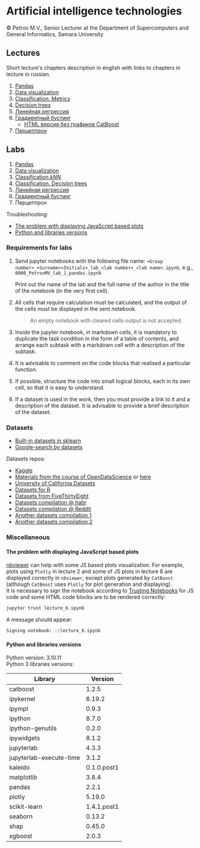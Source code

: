 # Artificial intelligence technologies  

© Petrov M.V., Senior Lecturer at the Department of Supercomputers and General Informatics, Samara University

## Lectures

Short lecture's chapters description in english with links to chapters in lecture in russian.  

1. [Pandas](lectures/lecture_1/lecture_1_en.md)
2. [Data visualization](lectures/lecture_2/lecture_2_en.md)
3. [Classification. Metrics](lectures/lecture_3/lecture_3_en.md)
4. [Decision trees](lectures/lecture_4/lecture_4_en.md)
5. [Линейная регрессия](lectures/lecture_5/lecture_5.ipynb)
6. [Градиентный бустинг](lectures/lecture_6/lecture_6.ipynb)
   - [HTML версия без графиков CatBoost](lectures/lecture_6/lecture_6.html)
7. [Перцептрон](lectures/lecture_7/lecture_7.ipynb)

## Labs

1. [Pandas](labs/lab_1_en.md)
2. [Data visualization](labs/lab_2_en.md)
3. [Classification *kNN*](labs/lab_3_en.md)
4. [Classification. Decision trees](labs/lab_4_en.md)
5. [Линейная регрессия](labs/lab_5.md)
6. [Градиентный бустинг](labs/lab_6.md)
7. Перцептрон

Troubleshooting:
- [The problem with displaying JavaScript based plots](#the-problem-with-displaying-javascript-based-plots)
- [Python and libraries versions](#python-and-libraries-versions)

### Requirements for labs

1. Send jupyter notebooks with the following file name: `<Group number>_<Surname><Initials>_lab_<lab number>_<lab name>.ipynb`, e.g., `0000_PetrovMV_lab_1_pandas.ipynb`
   
   Print out the name of the lab and the full name of the author in the title of the notebook (in the very first cell).

2. All cells that require calculation must be calculated, and the output of the cells must be displayed in the sent notebook.
   > An empty notebook with cleared cells output is not accepted.

3. Inside the jupyter notebook, in markdown cells, it is mandatory to duplicate the task condition in the form of a table of contents, and arrange each subtask with a markdown cell with a description of the subtask.

4. It is advisable to comment on the code blocks that realised a particular function.

5. If possible, structure the code into small logical blocks, each in its own cell, so that it is easy to understand.

6. If a dataset is used in the work, then you must provide a link to it and a description of the dataset. 
It is advisable to provide a brief description of the dataset.

### Datasets

- [Built-in datasets in sklearn](https://scikit-learn.org/stable/datasets)
- [Google-search by datasets](https://datasetsearch.research.google.com/)

Datasets repos:
- [Kaggle](https://www.kaggle.com/datasets)
- [Materials from the course of OpenDataScience](https://nbviewer.org/github/Yorko/mlcourse.ai/tree/main/data/) or [here](https://github.com/Yorko/mlcourse.ai/tree/master/data/)
- [University of California Datasets](https://archive.ics.uci.edu/ml/datasets)
- [Datasets for R](https://vincentarelbundock.github.io/Rdatasets/datasets.html)
- [Datasets from FiveThirtyEight](https://data.fivethirtyeight.com/)
- [Datasets compilation @ habr](https://habr.com/ru/post/452740)
- [Datasets compilation @ Reddit](https://www.reddit.com/r/datasets/)
- [Another datasets compilation 1](https://towardsai.net/p/machine-learning/best-free-datasets-for-machine-learning-and-data-science/stanfordai/3451/)
- [Another datasets compilation 2](https://towardsdatascience.com/top-sources-for-machine-learning-datasets-bb6d0dc3378b)

### Miscellaneous

#### The problem with displaying JavaScript based plots

[nbviewer](https://nbviewer.org/) can help with some JS based plots visualization. For example, plots using `Plotly` in lecture 2 and some of JS plots in lecture 6 are displayed correctly in `nbviewer`, except plots generated by `CatBoost` (although `CatBoost` uses `Plotly` for plot generation and displaying).  
It is necessary to sign the notebook according to [Trusting Notebooks](https://jupyter-notebook.readthedocs.io/en/latest/notebook.html#trusting-notebooks) for JS code and some HTML code blocks are to be rendered correctly:
```bash
jupyter trust lecture_6.ipynb
```
A message should appear:
```bash
Signing notebook: .\lecture_6.ipynb
```

#### Python and libraries versions

Python version: 3.10.11  
Python 3 libraries versions:

| Library                 | Version     |
|-------------------------|-------------|
| catboost                | 1.2.5       |
| ipykernel               | 6.19.2      |
| ipympl                  | 0.9.3       |
| ipython                 | 8.7.0       |
| ipython-genutils        | 0.2.0       |
| ipywidgets              | 8.1.2       |
| jupyterlab              | 4.3.3       |
| jupyterlab-execute-time | 3.1.2       |
| kaleido                 | 0.1.0.post1 |
| matplotlib              | 3.8.4       |
| pandas                  | 2.2.1       |
| plotly                  | 5.19.0      |
| scikit-learn            | 1.4.1.post1 |
| seaborn                 | 0.13.2      |
| shap                    | 0.45.0      |
| xgboost                 | 2.0.3       |